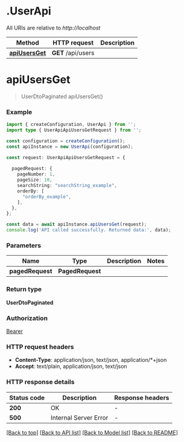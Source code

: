 # .UserApi

All URIs are relative to *http://localhost*

Method | HTTP request | Description
------------- | ------------- | -------------
[**apiUsersGet**](UserApi.md#apiUsersGet) | **GET** /api/users | 


# **apiUsersGet**
> UserDtoPaginated apiUsersGet()


### Example


```typescript
import { createConfiguration, UserApi } from '';
import type { UserApiApiUsersGetRequest } from '';

const configuration = createConfiguration();
const apiInstance = new UserApi(configuration);

const request: UserApiApiUsersGetRequest = {
  
  pagedRequest: {
    pageNumber: 1,
    pageSize: 10,
    searchString: "searchString_example",
    orderBy: [
      "orderBy_example",
    ],
  },
};

const data = await apiInstance.apiUsersGet(request);
console.log('API called successfully. Returned data:', data);
```


### Parameters

Name | Type | Description  | Notes
------------- | ------------- | ------------- | -------------
 **pagedRequest** | **PagedRequest**|  |


### Return type

**UserDtoPaginated**

### Authorization

[Bearer](README.md#Bearer)

### HTTP request headers

 - **Content-Type**: application/json, text/json, application/*+json
 - **Accept**: text/plain, application/json, text/json


### HTTP response details
| Status code | Description | Response headers |
|-------------|-------------|------------------|
**200** | OK |  -  |
**500** | Internal Server Error |  -  |

[[Back to top]](#) [[Back to API list]](README.md#documentation-for-api-endpoints) [[Back to Model list]](README.md#documentation-for-models) [[Back to README]](README.md)


